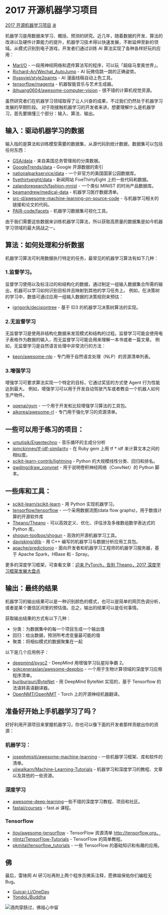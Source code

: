# 2017 开源机器学习项目

[2017 开源机器学习项目](https://www.leiphone.com/news/201801/oO1gAiFNjNMpxNP3.html) <small>[源](https://github.com/collections/machine-learning)</small>

机器学习是用数据来学习、概括、预测的研究。近几年，随着数据的开发、算法的改进以及硬件计算能力的提升，机器学习技术得以快速发展，不断延伸至新的领域。从模式识别到电子游戏，开发者们通过训练 AI 算法实现了各种各样好玩的应用：

- [MarI/O](https://pastebin.com/ZZmSNaHX) - 一段用神经网络和遗传算法写的程序，可以玩「超级马里奥世界」。
- [Richard-An/Wechat_AutoJump](https://github.com/Richard-An/Wechat_AutoJump) - AI 玩微信跳一跳的正确姿势。
- [lllyasviel/style2paints](https://github.com/lllyasviel/style2paints) - AI 漫画线稿自动上色工具。
- [tensorflow/magenta](https://github.com/tensorflow/magenta) - 机器智能音乐与艺术生成器。
- [jbhuang0604/awesome-computer-vision](https://github.com/jbhuang0604/awesome-computer-vision) - 很不错的计算机视觉资源。

虽然研究者们在机器学习领域取得了让人兴奋的成果，不过我们仍然处于机器学习发展的早期阶段。
对于刚接触机器学习的开发者来讲，想要理解什么是机器学习，首先要搞懂三个部分：输入、算法、输出。

## 输入：驱动机器学习的数据

输入指的是算法和训练模型需要的数据集，从源代码到统计数据，数据集可以包括任何东西：

- [GSA/data](https://github.com/GSA/data) - 来自美国总务管理局的分类数据。
- [GoogleTrends/data](https://github.com/GoogleTrends/data) - Google 开源数据的索引
- [nationalparkservice/data](https://github.com/nationalparkservice/data) - 一个非官方的美国国家公园数据库。
- [fivethirtyeight/data](https://github.com/fivethirtyeight/data) - 新闻网站 FiveThirtyEight 上的一些代码和数据。
- [zalandoresearch/fashion-mnist](https://github.com/zalandoresearch/fashion-mnist) - 一个类似 MINIST 的时尚产品数据库。
- [beamandrew/medical-data](https://github.com/beamandrew/medical-data) - 机器学习医疗数据清单。
- [src-d/awesome-machine-learning-on-source-code](https://github.com/src-d/awesome-machine-learning-on-source-code) - 与机器学习相关的链接和论文的代码。
- [PAIR-code/facets](https://github.com/PAIR-code/facets) - 机器学习数据集可视化工具。

由于我们需要这些数据来训练机器学习算法，所以获取高质量的数据集是如今机器学习领域的最大挑战之一。

## 算法：如何处理和分析数据

机器学习算法可利用数据执行特定的任务，最常见的机器学习算法有如下几种：

### 1.监督学习。

监督学习使用以及标注过的和结构化的数据，通过制定一组输入数据集合所需的输出，机器可以学习如何识别目标并且映射到其他的学习任务上。
例如，在决策树的学习中，数值可通过应用一组输入数据的决策规则来预估：

- [igrigorik/decisiontree](https://github.com/igrigorik/decisiontree) - 基于 ID3 的机器学习决策树算法的实现。

### 2.无监督学习

无监督学习是使用非结构化数据来发现模式和结构的过程。监督学习可能会使用电子表格作为数据的输入，而无监督学习可能会用来理解一本书或者一篇文章。
例如，无监督学习是自然语言处理中非常流行的方法：

- [keon/awesome-nlp](https://github.com/keon/awesome-nlp) - 专门用于自然语言处理（NLP）的资源清单列表。

### 3.增强学习

增强学习可要求算法实现一个特定的目标，它通过奖惩的方式使 Agent 行为性能达到最大。
例如，增强学习可以用于开发自动驾驶汽车或者教会一个机器人如何生产物件。

- [openai/gym](https://github.com/openai/gym) - 一个用于开发和比较增强学习算法的工具包。
- [aikorea/awesome-rl](https://github.com/aikorea/awesome-rl) - 专门用于强化学习的资源清单。

## 一些可以用于练习的项目：

- [umutisik/Eigentechno](https://github.com/umutisik/Eigentechno) - 音乐循环的主成分分析
- [jpmckinney/tf-idf-similarity](https://github.com/jpmckinney/tf-idf-similarity) - 在 Ruby gem 上用 tf \* idf 来计算文本之间的相似度。
- [scikit-learn-contrib/lightning](https://github.com/scikit-learn-contrib/lightning) - Python 的大规模线性分类、回归和排名。
- [gwding/draw_convnet](https://github.com/gwding/draw_convnet) - 用于说明卷积神经网络（ConvNet）的 Python 脚本。

## 一些库和工具：

- [scikit-learn/scikit-learn](https://github.com/scikit-learn/scikit-learn) - 用 Python 实现机器学习。
- [tensorflow/tensorflow](https://github.com/tensorflow/tensorflow) - 一个采用数据流图(data flow graphs)，用于数值计算的开源软件库
- [Theano/Theano](https://github.com/Theano/Theano) - 可以高效定义、优化、评估涉及多维数组数学表达式的 Python 库。
- [shogun-toolbox/shogun](https://github.com/shogun-toolbox/shogun) - 高效的开源机器学习工具。
- [davisking/dlib](https://github.com/davisking/dlib) - 用 C++ 编写的机器学习与数据分析应用工具包。
- [apache/predictionio](https://github.com/apache/predictionio) - 面向开发者和机器学习工程师的机器学习服务器，基于 Apache Spark，HBase 和 - Spray。

更多的深度学习框架，可查看文章：[迎来 PyTorch，告别 Theano，2017 深度学习框架发展大盘点](https://www.leiphone.com/news/201712/SYqChiRjuLfnDNmc.html)

## 输出：最终的结果

机器学习的输出结果可以是一种识别颜色的模式，也可以是简单的网页色调分析，或者是某个置信区间里的预估值。总之，输出的结果可以是任何事情。

获取输出结果的方式有以下几种：

- 分类：为数据集中的每一个项目生成一个输出值
- 回归：给出数据，预测所考虑变量最可能的值
- 聚类：将相似模式的数据聚集在一起

以下是几个应用例子：

- [deepmind/pysc2](https://github.com/deepmind/pysc2) - DeepMind 用增强学习玩星际争霸 2。
- [gokceneraslan/awesome-deepbio](https://github.com/gokceneraslan/awesome-deepbio) - 一个用于生物计算领域的深度学习应用程序清单。
- [buriburisuri/ByteNet](https://github.com/buriburisuri/ByteNet) - 用 DeepMind ByteNet 实现的，基于 Tensorflow 的法语转英语翻译器。
- [OpenNMT/OpenNMT](https://github.com/OpenNMT/OpenNMT) - Torch 上的开源神经机器翻译。

## 准备好开始上手机器学习了吗？

好好利用开源项目来掌握机器学习，你也可以像下面的开发者那样贡献出你的资源：

### 机器学习：

- [josephmisiti/awesome-machine-learning](https://github.com/josephmisiti/awesome-machine-learning) - 一些机器学习框架、库和软件的清单。
- [ujjwalkarn/Machine-Learning-Tutorials](https://github.com/ujjwalkarn/Machine-Learning-Tutorials) - 机器学习和深度学习的教程、文章以及其他的一些资源。

### 深度学习

- [awesome-deep-learning](https://github.com/ChristosChristofidis/awesome-deep-learning)一些不错的深度学习教程、项目和社区。
- [fastai/courses](https://github.com/fastai/courses) - fast.ai 课程。

### Tensorflow

- [jtoy/awesome-tensorflow](https://github.com/jtoy/awesome-tensorflow) - TensorFlow 资源清单 http://tensorflow.org。
- [nlintz/TensorFlow-Tutorials](https://github.com/nlintz/TensorFlow-Tutorials) - TensorFlow 的简单教程。
- [pkmital/tensorflow_tutorials](https://github.com/pkmital/tensorflow_tutorials) - 一些 TensorFlow 的基础知识和有趣的应用。

## 佛

最后，雷锋网 AI 研习社再附上两个程序员佛系注释，愿佛祖保佑你们编程无 Bug。

- [Guicai-Li/OneDay](https://github.com/Guicai-Li/OneDay)
- [YondoL/Buddha](https://github.com/YondoL/Buddha/blob/master/index.html)

![酒肉穿肠过，佛祖心中留](https://static.leiphone.com/uploads/new/article/740_740/201801/5a54c95411668.png?imageMogr2/format/jpg/quality/90)
